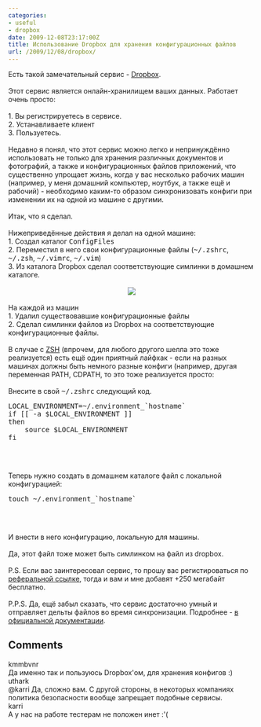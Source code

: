 ```yaml
---
categories:
- useful
- dropbox
date: 2009-12-08T23:17:00Z
title: Использование Dropbox для хранения конфигурационных файлов
url: /2009/12/08/dropbox/
---
```


<div class='post'>
Есть такой замечательный сервис - <a href="https://www.getdropbox.com/">Dropbox</a>. <br />
<br />
Этот сервис является онлайн-хранилищем ваших данных. Работает очень просто:<br />
<br />
1. Вы регистрируетесь в сервисе.<br />
2. Устанавливаете клиент<br />
3. Пользуетесь.<br />
<br />
Недавно я понял, что этот сервис можно легко и непринуждённо использовать не только для хранения различных документов и фотографий, а также и конфигурационных файлов приложений, что существенно упрощает жизнь, когда у вас несколько рабочих машин (например, у меня домашний компьютер, ноутбук, а также ещё и рабочий) - необходимо каким-то образом синхронизовать конфиги при изменении их на одной из машине с другими.<br />
<br />
Итак, что я сделал.<br />
<br />
Нижеприведённые действия я делал на одной машине:<br />
1. Создал каталог <tt>ConfigFiles</tt><br />
2. Переместил в него свои конфигурационные файлы (<tt>~/.zshrc</tt>, <tt>~/.zsh</tt>, <tt>~/.vimrc</tt>, <tt>~/.vim</tt>)<br />
3. Из каталога Dropbox сделал соответствующие симлинки в домашнем каталоге.<br />
<br />
<div class="separator" style="clear: both; text-align: center;"><a href="http://1.bp.blogspot.com/_y8p0_dtMJ38/Sx6K22h5KKI/AAAAAAAAAuU/DRIi7hO5oFw/s1600-h/Screenshot-Dropbox+-+administrilo+de+dosieroj.png" imageanchor="1" style="margin-left: 1em; margin-right: 1em;"><img border="0" src="http://1.bp.blogspot.com/_y8p0_dtMJ38/Sx6K22h5KKI/AAAAAAAAAuU/DRIi7hO5oFw/s320/Screenshot-Dropbox+-+administrilo+de+dosieroj.png" /></a><br />
</div><br />
На каждой из машин<br />
1. Удалил существовавшие конфигурационные файлы<br />
2. Сделал симлинки файлов из Dropbox на соответствующие конфигурационные файлы.<br />
<br />
В случае с <a href="http://www.zsh.org/">ZSH</a> (впрочем, для любого другого шелла это тоже реализуется) есть ещё один приятный лайфхак - если на разных машинах должны быть немного разные конфиги (например, другая переменная PATH, CDPATH, то это тоже реализуется просто: <br />
<br />
Внесите в свой <tt>~/.zshrc</tt> следующий код.<br />
<pre class="brush:bash;">LOCAL_ENVIRONMENT=~/.environment_`hostname`
if [[ -a $LOCAL_ENVIRONMENT ]]
then
    source $LOCAL_ENVIRONMENT
fi

</pre><br />
Теперь нужно создать в домашнем каталоге файл с локальной конфигурацией:<br />
<pre class="brush:bash;">touch ~/.environment_`hostname`

</pre><br />
И внести в него конфигурацию, локальную для машины.<br />
<br />
Да, этот файл тоже может быть симлинком на файл из dropbox.<br />
<br />
P.S. Если вас заинтересовал сервис, то прошу вас регистироваться по <a href="https://www.dropbox.com/referrals/NTI4MDgzMjc5">реферальной ссылке</a>, тогда и вам и мне добавят +250 мегабайт бесплатно.<br />
<br />
P.P.S. Да, ещё забыл сказать, что сервис достаточно умный и отправляет дельты файлов во время синхронизации. Подробнее - <a href="https://www.dropbox.com/help/8">в официальной документации</a>.</div>
<h2>Comments</h2>
<div class='comments'>
<div class='comment'>
<div class='author'>kmmbvnr</div>
<div class='content'>
Да именно так и пользуюсь Dropbox&#39;ом, для хранения конфигов :)</div>
</div>
<div class='comment'>
<div class='author'>uthark</div>
<div class='content'>
@karri Да, сложно вам. С другой стороны, в некоторых компаниях политика безопасности вообще запрещает подобные сервисы.</div>
</div>
<div class='comment'>
<div class='author'>karri</div>
<div class='content'>
А у нас на работе тестерам не положен инет :&#39;(</div>
</div>
</div>
